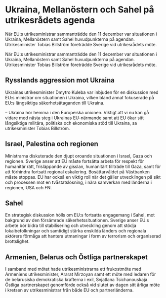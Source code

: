 # Ukraina, Mellanöstern och Sahel på utrikesrådets agenda

När EU:s utrikesministrar sammanträdde den 11 december var situationen i Ukraina, Mellanöstern samt Sahel huvudpunkterna på agendan. Utrikesminister Tobias Billström företrädde Sverige vid utrikesrådets möte.

När EU:s utrikesministrar sammanträdde den 11 december var situationen i Ukraina, Mellanöstern samt Sahel huvudpunkterna på agendan. Utrikesminister Tobias Billström företrädde Sverige vid utrikesrådets möte.

## Rysslands aggression mot Ukraina

Ukrainas utrikesminister Dmytro Kuleba var inbjuden för en diskussion med EU:s ministrar om situationen i Ukraina, vilken bland annat fokuserade på EU:s långsiktiga säkerhetsåtaganden till Ukraina.

– Ukraina hör hemma i den Europeiska unionen. Viktigt att vi nu kan gå vidare med nästa steg i Ukrainas EU-närmande samt att EU ökar sitt långsiktiga militära, politiska och ekonomiska stöd till Ukraina, sa utrikesminister Tobias Billström.

## Israel, Palestina och regionen

Ministrarna diskuterade den djupt oroande situationen i Israel, Gaza och regionen. Sverige anser att EU måste fortsätta arbeta för respekt för humanitär rätt, frisläppande av gisslan, humanitärt tillträde till Gaza, samt för att förhindra fortsatt regional eskalering. Bosättarvåldet på Västbanken måste stoppas. EU har också en viktig roll när det gäller utvecklingen på sikt och processen mot en tvåstatslösning, i nära samverkan med länderna i regionen, USA och FN.

## Sahel

En strategisk diskussion hölls om EU:s fortsatta engagemang i Sahel, mot bakgrund av den försämrade säkerhetssituationen. Sverige anser EU:s arbete bör bidra till stabilisering och utveckling genom att stödja lokalbefolkningar och samtidigt stärka enskilda länders och regionala aktörers förmåga att hantera utmaningar i form av terrorism och organiserad brottslighet.

## Armenien, Belarus och Östliga partnerskapet

I samband med mötet hade utrikesministrarna ett frukostmöte med Armeniens utrikesminister, Ararat Mirzoyan samt ett möte med ledaren för de belarusiska demokratiska krafterna i exil, Svjatlana Tsichanouskaja. Östliga partnerskapet genomförde också vid slutet av dagen sitt årliga möte i kretsen av utrikesministrar från både EU och partnerländerna.
